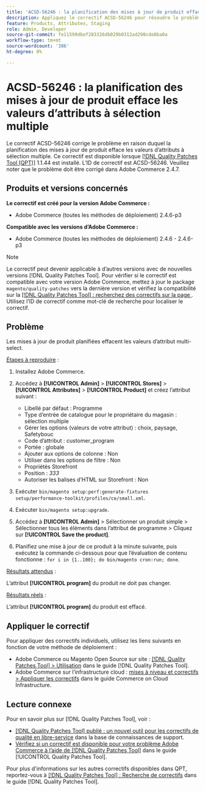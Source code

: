 ```yaml
---
title: 'ACSD-56246 : la planification des mises à jour de produit effacent les valeurs d’attribut multi-select'
description: Appliquez le correctif ACSD-56246 pour résoudre le problème Adobe Commerce en raison duquel la planification des mises à jour de produit efface les valeurs d’attribut multi-select.
feature: Products, Attributes, Staging
role: Admin, Developer
source-git-commit: fe11599dbef283326db029b0312ad290cde0ba0a
workflow-type: tm+mt
source-wordcount: '386'
ht-degree: 0%

---
```


# ACSD-56246 : la planification des mises à jour de produit efface les valeurs d’attributs à sélection multiple

Le correctif ACSD-56246 corrige le problème en raison duquel la planification des mises à jour de produit efface les valeurs d’attributs à sélection multiple. Ce correctif est disponible lorsque [[!DNL Quality Patches Tool (QPT)]](https://experienceleague.adobe.com/en/docs/commerce-knowledge-base/kb/announcements/commerce-announcements/magento-quality-patches-released-new-tool-to-self-serve-quality-patches) 1.1.44 est installé. L’ID de correctif est ACSD-56246. Veuillez noter que le problème doit être corrigé dans Adobe Commerce 2.4.7.

## Produits et versions concernés

**Le correctif est créé pour la version Adobe Commerce :**

* Adobe Commerce (toutes les méthodes de déploiement) 2.4.6-p3

**Compatible avec les versions d’Adobe Commerce :**

* Adobe Commerce (toutes les méthodes de déploiement) 2.4.6 - 2.4.6-p3

>[!NOTE]
>
>Le correctif peut devenir applicable à d’autres versions avec de nouvelles versions [!DNL Quality Patches Tool]. Pour vérifier si le correctif est compatible avec votre version Adobe Commerce, mettez à jour le package `magento/quality-patches` vers la dernière version et vérifiez la compatibilité sur la [[!DNL Quality Patches Tool] : recherchez des correctifs sur la page ](https://experienceleague.adobe.com/tools/commerce-quality-patches/index.html). Utilisez l’ID de correctif comme mot-clé de recherche pour localiser le correctif.

## Problème

Les mises à jour de produit planifiées effacent les valeurs d’attribut multi-select.

<u>Étapes à reproduire</u> :

1. Installez Adobe Commerce.
1. Accédez à **[!UICONTROL Admin]** > **[!UICONTROL Stores]** > **[!UICONTROL Attributes]** > **[!UICONTROL Product]** et créez l’attribut suivant :

   * Libellé par défaut : Programme
   * Type d’entrée de catalogue pour le propriétaire du magasin : sélection multiple
   * Gérer les options (valeurs de votre attribut) : choix, paysage, Safetybouc
   * Code d’attribut : customer_program
   * Portée : globale
   * Ajouter aux options de colonne : Non
   * Utiliser dans les options de filtre : Non
   * Propriétés Storefront
   * Position : *333*
   * Autoriser les balises d’HTML sur Storefront : Non

1. Exécuter
   `bin/magento setup:perf:generate-fixtures setup/performance-toolkit/profiles/ce/small.xml`.
1. Exécuter
   `bin/magento setup:upgrade`.
1. Accédez à **[!UICONTROL Admin]** > Sélectionner un produit simple > Sélectionner tous les éléments dans l’attribut de programme > Cliquez sur **[!UICONTROL Save the product]**.
1. Planifiez une mise à jour de ce produit à la minute suivante, puis exécutez la commande ci-dessous pour que l’évaluation de contenu fonctionne :
   `for i in {1..100}; do bin/magento cron:run; done`.

<u>Résultats attendus</u> :

L’attribut **[!UICONTROL program]** du produit ne doit pas changer.

<u>Résultats réels</u> :

L’attribut **[!UICONTROL program]** du produit est effacé.

## Appliquer le correctif

Pour appliquer des correctifs individuels, utilisez les liens suivants en fonction de votre méthode de déploiement :

* Adobe Commerce ou Magento Open Source sur site : [[!DNL Quality Patches Tool] > Utilisation](/help/tools/quality-patches-tool/usage.md) dans le guide [!DNL Quality Patches Tool].
* Adobe Commerce sur l’infrastructure cloud : [mises à niveau et correctifs > Appliquer les correctifs](https://experienceleague.adobe.com/docs/commerce-cloud-service/user-guide/develop/upgrade/apply-patches.html) dans le guide Commerce on Cloud Infrastructure.

## Lecture connexe

Pour en savoir plus sur [!DNL Quality Patches Tool], voir :

* [[!DNL Quality Patches Tool] publié : un nouvel outil pour les correctifs de qualité en libre-service](https://experienceleague.adobe.com/en/docs/commerce-knowledge-base/kb/announcements/commerce-announcements/magento-quality-patches-released-new-tool-to-self-serve-quality-patches) dans la base de connaissances de support.
* [Vérifiez si un correctif est disponible pour votre problème Adobe Commerce à l’aide de  [!DNL Quality Patches Tool]](/help/tools/quality-patches-tool/patches-available-in-qpt/check-patch-for-magento-issue-with-magento-quality-patches.md) dans le guide [!UICONTROL Quality Patches Tool].


Pour plus d&#39;informations sur les autres correctifs disponibles dans QPT, reportez-vous à [[!DNL Quality Patches Tool] : Recherche de correctifs](https://experienceleague.adobe.com/tools/commerce-quality-patches/index.html) dans le guide [!DNL Quality Patches Tool].
